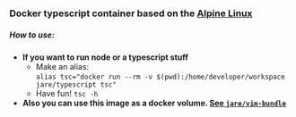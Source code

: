 ### Docker typescript container based on the [Alpine Linux](alpinelinux.org) 


##### **How to use:**
  - **If you want to run node or a typescript stuff**
    - Make an alias:  
     `alias tsc="docker run --rm -v $(pwd):/home/developer/workspace jare/typescript tsc"`
    - Have fun!  `tsc -h`
  - **Also you can use this image as a docker volume. [See `jare/vim-bundle`](https://registry.hub.docker.com/u/jare/vim-bundle/)**
